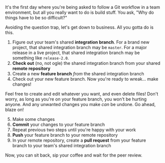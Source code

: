 It's the first day where you're being asked to follow a Git workflow in a team environment,
but all you really want to do is build stuff.
You ask, "Why do things have to be so difficult?"

Avoiding the question trap, let's get down to business. All you gotta do is this.

1. Figure out your team's shared **integration branch**.
   For a brand new project, that shared integration branch may be `master`.
   For a major release in a live project, that shared integration branch may be
   something like `release-2.0`.
2. **Check out** (no, not ogle) the shared integration branch
   from your shared **remote repository**
3. Create a new **feature branch** _from_ the shared integration branch
4. Check out your new feature branch. Now you're ready to wreak... make changes!

Feel free to create and edit whatever you want, and even delete files!
Don't worry, as long as you're on your feature branch, you won't be hurting
anyone. And any unwanted changes you make _can_ be undone. Go ahead, blaze on!

5. Make some changes
6. **Commit** your changes to your feature branch
7. Repeat previous two steps until you're happy with your work
8. **Push** your feature branch to your remote repository
9. In your remote repository, create a **pull request** from your feature branch
   to your team's shared integration branch

Now, you can sit back, sip your coffee and wait for the peer review.

